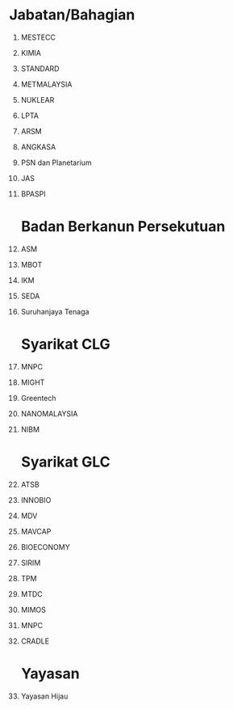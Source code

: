 # Jabatan/Bahagian
1. MESTECC
1. KIMIA
1. STANDARD
1. METMALAYSIA
1. NUKLEAR
1. LPTA
1. ARSM
1. ANGKASA
1. PSN dan Planetarium
1. JAS
1. BPASPI

   # Badan Berkanun Persekutuan
1. ASM
1. MBOT
1. IKM
1. SEDA
1. Suruhanjaya Tenaga

   # Syarikat CLG
1. MNPC
1. MIGHT
1. Greentech
1. NANOMALAYSIA
1. NIBM

   # Syarikat GLC
1. ATSB
1. INNOBIO
1. MDV
1. MAVCAP
1. BIOECONOMY
1. SIRIM
1. TPM
1. MTDC
1. MIMOS
1. MNPC
1. CRADLE

   # Yayasan
1. Yayasan Hijau


